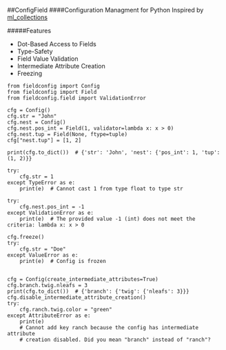 ##ConfigField
####Configuration Managment for Python
Inspired by [ml_collections](https://github.com/google/ml_collections)

#####Features
- Dot-Based Access to Fields
- Type-Safety 
- Field Value Validation
- Intermediate Attribute Creation
- Freezing


```
from fieldconfig import Config
from fieldconfig import Field
from fieldconfig.field import ValidationError

cfg = Config()
cfg.str = "John"
cfg.nest = Config()
cfg.nest.pos_int = Field(1, validator=lambda x: x > 0)
cfg.nest.tup = Field(None, ftype=tuple)
cfg["nest.tup"] = [1, 2]

print(cfg.to_dict())  # {'str': 'John', 'nest': {'pos_int': 1, 'tup': (1, 2)}}

try:
    cfg.str = 1
except TypeError as e:
    print(e)  # Cannot cast 1 from type float to type str

try:
    cfg.nest.pos_int = -1
except ValidationError as e:
    print(e)  # The provided value -1 (int) does not meet the criteria: lambda x: x > 0

cfg.freeze()
try:
    cfg.str = "Doe"
except ValueError as e:
    print(e)  # Config is frozen


cfg = Config(create_intermediate_attributes=True)
cfg.branch.twig.nleafs = 3
print(cfg.to_dict())  # {'branch': {'twig': {'nleafs': 3}}}
cfg.disable_intermediate_attribute_creation()
try:
    cfg.ranch.twig.color = "green"
except AttributeError as e:
    print(e)
    # Cannot add key ranch because the config has intermediate attribute
    # creation disabled. Did you mean "branch" instead of "ranch"?
```



